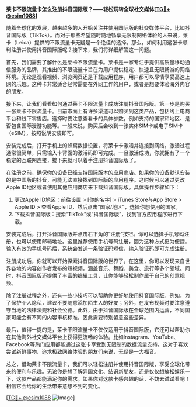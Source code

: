 **莱卡不限流量卡怎么注册抖音国际版？——轻松玩转全球社交媒体[[TG💪+ @esim1088](https://t.me/s/esim1088)]**

随着全球化的发展，越来越多的人开始关注并使用国际版的社交媒体平台，比如抖音国际版（TikTok）。而对于那些希望随时随地畅享无限制网络体验的人来说，莱卡（Leica）提供的不限流量卡无疑是一个绝佳的选择。那么，如何利用这张卡顺利注册并使用抖音国际版呢？接下来，我们将详细解答这一问题。

首先，我们需要了解什么是莱卡不限流量卡。莱卡是一家专注于提供高质量移动通信服务的品牌，其推出的不限流量卡旨在为用户提供稳定、快速且无限畅游的网络环境。无论是观看视频、浏览网页还是下载应用程序，用户都可以尽情享受高速上网的乐趣。这种卡非常适合经常需要在外网工作的用户，或者是想要体验海外内容的朋友。

接下来，让我们看看如何通过莱卡不限流量卡成功注册抖音国际版。第一步是购买一张莱卡不限流量卡。目前市面上有许多渠道可以购买到这类产品，包括线上电商平台和线下零售店。选择时要注意查看卡的具体参数，例如支持的国家和地区、是否包含国际漫游功能等。一般来说，购买后会收到一张实体SIM卡或电子SIM卡（eSIM），按照说明安装即可。

安装完成后，打开手机上的蜂窝数据设置，将莱卡卡激活并连接到网络。激活过程通常很简单，只需输入卡背面的激活码即可完成。一旦激活成功，你就拥有了一个稳定的互联网连接，接下来就可以着手注册抖音国际版了。

在注册之前，确保你的设备已经支持国际版本的应用商店。如果你的设备默认安装的是中国版的抖音，可能无法直接找到国际版的应用程序。这时候可以通过更改Apple ID地区或者使用其他应用商店来下载抖音国际版。具体操作步骤如下：

1. 更改Apple ID地区：前往设置 > [你的名字] > iTunes Store与App Store > Apple ID > 查看Apple ID，然后点击“国家/地区”，选择你想使用的国家。
2. 下载抖音国际版：搜索“TikTok”或“抖音国际版”，找到官方应用程序进行下载。

安装完成后，打开抖音国际版并点击右下角的“注册”按钮。你可以选择手机号码注册，也可以使用邮箱地址。这里推荐使用手机号码注册，因为这种方式更为便捷。输入有效的手机号码后，系统会发送一条验证码短信，输入验证码即可完成注册。

注册成功后，你就可以开始探索抖音国际版的世界了。在这里，你可以发现来自世界各地的内容创作者发布的短视频，涵盖音乐、舞蹈、美食、旅行等多个领域。同时，抖音国际版还提供了丰富的编辑工具，让你能够轻松制作属于自己的创意视频。

除了注册过程之外，还有一些小技巧可以帮助你更好地使用抖音国际版。例如，为了保护个人隐私，建议不要随意添加陌生人的好友；另外，在发布视频时要注意遵守当地的法律法规和社会公德。此外，由于抖音国际版在全球范围内运营，不同国家可能会有不同的内容审核标准，因此需要特别留意这些差异。

最后，值得一提的是，莱卡不限流量卡不仅仅适用于抖音国际版，它还可以帮助你在其他海外社交媒体平台上获得更流畅的体验。比如Instagram、YouTube、Facebook等热门应用都能通过这张卡享受到无限制的数据流量支持。这对于喜欢尝试新鲜事物、追求极致网络体验的朋友们来说，无疑是一大福音。

总之，借助莱卡不限流量卡，我们可以轻松注册并使用抖音国际版，享受全球化带来的便利与乐趣。无论你是想了解异国文化、结识新朋友，还是仅仅想放松娱乐一下，这款产品都能满足你的需求。如果你对这款卡感兴趣的话，不妨去试试看吧！相信它会给你的生活带来意想不到的变化。

[[TG💪+ @esim1088](https://t.me/s/esim1088) ![Image](https://i.postimg.cc/4NQfJmqS/Snipaste-2025-05-13-00-14-12.png)]